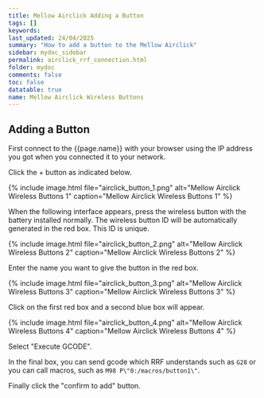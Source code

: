 ```yaml
---
title: Mellow Airclick Adding a Button
tags: []
keywords: 
last_updated: 24/04/2025
summary: "How to add a button to the Mellow Airclick"
sidebar: mydoc_sidebar
permalink: airclick_rrf_connection.html
folder: mydoc
comments: false
toc: false
datatable: true
name: Mellow Airclick Wireless Buttons
---
```


## Adding a Button

First connect to the {{page.name}} with your browser using the IP address you got when you connected it to your network.  

Click the + button as indicated below.  

{% include image.html file="airclick_button_1.png" alt="Mellow Airclick Wireless Buttons 1" caption="Mellow Airclick Wireless Buttons 1" %}  

When the following interface appears, press the wireless button with the battery installed normally. The wireless button ID will be automatically generated in the red box. This ID is unique.  

{% include image.html file="airclick_button_2.png" alt="Mellow Airclick Wireless Buttons 2" caption="Mellow Airclick Wireless Buttons 2" %}  

Enter the name you want to give the button in the red box.  

{% include image.html file="airclick_button_3.png" alt="Mellow Airclick Wireless Buttons 3" caption="Mellow Airclick Wireless Buttons 3" %}

Click on the first red box and a second blue box will appear.  

{% include image.html file="airclick_button_4.png" alt="Mellow Airclick Wireless Buttons 4" caption="Mellow Airclick Wireless Buttons 4" %}

Select "Execute GCODE".  

In the final box, you can send gcode which RRF understands such as `G28` or you can call macros, such as `M98 P\"0:/macros/button1\"`.  

Finally click the "confirm to add" button.  
